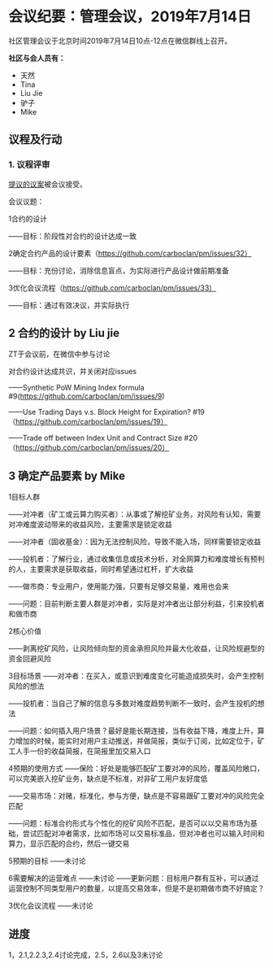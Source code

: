 # 会议纪要：管理会议，2019年7月14日

社区管理会议于北京时间2019年7月14日10点-12点在微信群线上召开。

**社区与会人员有：**

- 天然
- Tina
- Liu Jie
- 驴子
- Mike

## 议程及行动

### 1. 议程评审

[提议的议案](https://github.com/carboclan/pm/issues/28)被会议接受。

会议议题：

1合约的设计

——目标：阶段性对合约的设计达成一致

2确定合约产品的设计要素（https://github.com/carboclan/pm/issues/32）

——目标：充份讨论，消除信息盲点，为实际进行产品设计做前期准备

3优化会议流程（https://github.com/carboclan/pm/issues/33）

——目标：通过有效决议，并实际执行

## 2 合约的设计 by Liu jie

ZT于会议前，在微信中参与讨论

对合约设计达成共识，并关闭对应issues 

——Synthetic PoW Mining Index formula #9(https://github.com/carboclan/pm/issues/9)

——Use Trading Days v.s. Block Height for Expiration? #19（https://github.com/carboclan/pm/issues/19）

——Trade off between Index Unit and Contract Size #20（https://github.com/carboclan/pm/issues/20）


## 3 确定产品要素  by Mike

1目标人群

——对冲者（矿工或云算力购买者）：从事或了解挖矿业务，对风险有认知，需要对冲难度波动带来的收益风险，主要需求是锁定收益

——对冲者（固收基金）：因为无法控制风险，导致不能入场，同样需要锁定收益

——投机者：了解行业，通过收集信息或技术分析，对全网算力和难度增长有预判的人，主要需求是获取收益，同时希望通过杠杆，扩大收益

——做市商：专业用户，使用能力强，只要有足够交易量，难用也会来

——问题：目前判断主要人群是对冲者，实际是对冲者出让部分利益，引来投机者和做市商


2核心价值

——剥离挖矿风险，让风险倾向型的资金承担风险并最大化收益，让风险规避型的资金回避风险


3目标场景
——对冲者：在买入，或意识到难度变化可能造成损失时，会产生控制风险的想法

——投机者：当自己了解的信息与多数对难度趋势判断不一致时，会产生投机的想法

——问题：如何插入用户场景？最好是能长期连接，当有收益下降，难度上升，算力增加的时候，能实时对用户主动推送，并做简报，类似于订阅，比如定位于，矿工人手一份的收益简报，在简报里加交易入口


4预期的使用方式
——保险：好处是能够匹配矿工要对冲的风险，覆盖风险敞口，可以完美嵌入挖矿业务，缺点是不标准，对非矿工用户友好度低

——交易市场：对赌，标准化，参与方便，缺点是不容易跟矿工要对冲的风险完全匹配

——问题：标准合约形式与个性化的挖矿风险不匹配，是否可以以交易市场为基础，尝试匹配对冲者需求，比如市场可以交易标准品，但对冲者也可以输入时间和算力，显示匹配的合约，然后一键交易

5预期的目标
——未讨论

6需要解决的运营难点
——未讨论
——更新问题：目标用户群有互补，可以通过运营控制不同类型用户的数量，以提高交易效率，但是不是初期做市商不好搞定？

3优化会议流程
——未讨论


## 进度
1，2.1,2.2.3,2.4讨论完成，2.5，2.6以及3未讨论


